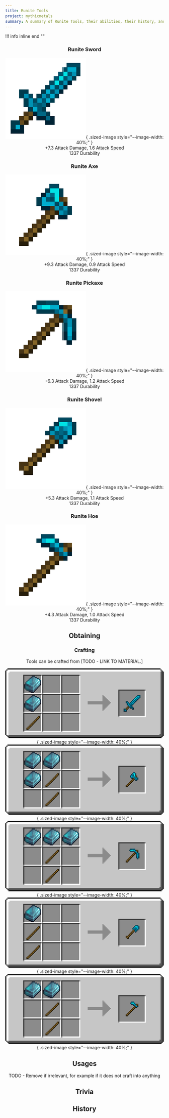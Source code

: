 ```yaml
---
title: Runite Tools
project: mythicmetals
summary: A summary of Runite Tools, their abilities, their history, and how to craft them.
---
```


!!! info inline end ""
    <center class=tooltip>
    <h3>**Runite Sword**</h3>
    ![WRITE ALT TEXT HERE](../../assets/mythicmetals/runite_sword.png){ .sized-image style="--image-width: 40%;" }<br>
    +7.3 Attack Damage, 1.6 Attack Speed<br>
    1337 Durability<br>
    <h3>**Runite Axe**</h3>
    ![WRITE ALT TEXT HERE](../../assets/mythicmetals/runite_axe.png){ .sized-image style="--image-width: 40%;" }<br>
    +9.3 Attack Damage, 0.9 Attack Speed<br>
    1337 Durability<br>
    <h3>**Runite Pickaxe**</h3>
    ![WRITE ALT TEXT HERE](../../assets/mythicmetals/runite_pickaxe.png){ .sized-image style="--image-width: 40%;" }<br>
    +6.3 Attack Damage, 1.2 Attack Speed<br>
    1337 Durability<br>
    <h3>**Runite Shovel**</h3>
    ![WRITE ALT TEXT HERE](../../assets/mythicmetals/runite_shovel.png){ .sized-image style="--image-width: 40%;" }<br>
    +5.3 Attack Damage, 1.1 Attack Speed<br>
    1337 Durability<br>
    <h3>**Runite Hoe**</h3>
    ![WRITE ALT TEXT HERE](../../assets/mythicmetals/runite_hoe.png){ .sized-image style="--image-width: 40%;" }<br>
    +4.3 Attack Damage, 1.0 Attack Speed<br>
    1337 Durability<br>

## Obtaining

### Crafting

Tools can be crafted from [TODO - LINK TO MATERIAL.]

![Image of the recipe for Runite Sword](../../assets/mythicmetals/recipes/tools/runite_sword.png){ .sized-image style="--image-width: 40%;" }
![Image of the recipe for Runite Axe](../../assets/mythicmetals/recipes/tools/runite_axe.png){ .sized-image style="--image-width: 40%;" }
![Image of the recipe for Runite Pickaxe](../../assets/mythicmetals/recipes/tools/runite_pickaxe.png){ .sized-image style="--image-width: 40%;" }
![Image of the recipe for Runite Shovel](../../assets/mythicmetals/recipes/tools/runite_shovel.png){ .sized-image style="--image-width: 40%;" }
![Image of the recipe for Runite Hoe](../../assets/mythicmetals/recipes/tools/runite_hoe.png){ .sized-image style="--image-width: 40%;" }

## Usages

TODO - Remove if irrelevant, for example if it does not craft into anything

## Trivia

## History

